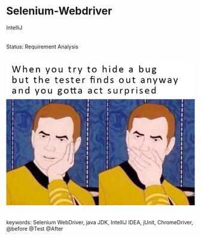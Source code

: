 # Selenium-Webdriver
IntelliJ 
<br><br><br>
Status: Requirement Analysis
<br>
<br>
<br>
![Example meta5](./img/1.jpg)
<br>
<br>
<br>
keywords: Selenium WebDriver, java JDK, IntelliJ IDEA, jUnit, ChromeDriver, @before @Test @After
